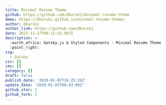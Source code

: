```yaml
---
title: Minimal Resume Theme
github: https://github.com/dkarski/minimal-resume-theme
demo: https://dkarski.github.io/minimal-resume-theme/
author: dkarski
author_link: https://github.com/dkarski
date: 2023-11-27T09:11:43.507Z
description: >-
  :earth_africa: Gatsby.js & Styled Components - Minimal Resume Theme
  :point_right:
ssg:
  - Gatsby
css: []
cms: []
category: []
draft: false
publish_date: '2020-01-02T16:25:26Z'
update_date: '2020-01-05T08:43:09Z'
github_star: 2
github_fork: 1
---
```

